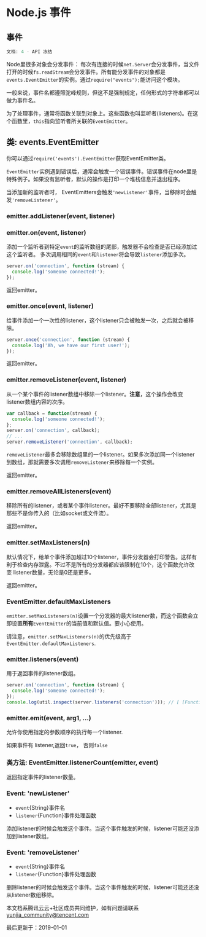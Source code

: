 # Node.js 事件

## 事件

```js
文档: 4 - API 冻结
```

Node里很多对象会分发事件： 每次有连接的时候`net.Server`会分发事件，当文件打开的时候`fs.readStream`会分发事件。所有能分发事件的对象都是 `events.EventEmitter`的实例。通过`require("events");`能访问这个模块。

一般来说，事件名都遵照驼峰规则，但这不是强制规定，任何形式的字符串都可以做为事件名。

为了处理事件，通常将函数关联到对象上。这些函数也叫监听者(listeners)。在这个函数里，`this`指向监听者所关联的`EventEmitter`。

## 类: events.EventEmitter

你可以通过`require('events').EventEmitter`获取EventEmitter类。

`EventEmitter`实例遇到错误后，通常会触发一个错误事件。错误事件在node里是特殊例子。如果没有监听者，默认的操作是打印一个堆栈信息并退出程序。

当添加新的监听者时， EventEmitters会触发`'newListener'`事件，当移除时会触发`'removeListener'`。

### emitter.addListener(event, listener)

### emitter.on(event, listener)

添加一个监听者到特定`event`的监听数组的尾部，触发器不会检查是否已经添加过这个监听者。 多次调用相同的`event`和`listener`将会导致`listener`添加多次。

```js
server.on('connection', function (stream) {
  console.log('someone connected!');
});
```

返回emitter。

### emitter.once(event, listener)

给事件添加一个一次性的listener，这个listener只会被触发一次，之后就会被移除。

```js
server.once('connection', function (stream) {
  console.log('Ah, we have our first user!');
});
```

返回emitter。

### emitter.removeListener(event, listener)

从一个某个事件的listener数组中移除一个listener。**注意**，这个操作会改变listener数组内容的次序。

```js
var callback = function(stream) {
  console.log('someone connected!');
};
server.on('connection', callback);
// ...
server.removeListener('connection', callback);
```

`removeListener`最多会移除数组里的一个listener。如果多次添加同一个listener到数组，那就需要多次调用`removeListener`来移除每一个实例。

返回emitter。

### emitter.removeAllListeners(event)

移除所有的listener，或者某个事件listener。最好不要移除全部listener，尤其是那些不是你传入的（比如socket或文件流）。

返回emitter。

### emitter.setMaxListeners(n)

默认情况下，给单个事件添加超过10个listener，事件分发器会打印警告。这样有利于检查内存泄露。不过不是所有的分发器都应该限制在10个，这个函数允许改变 listener数量，无论是0还是更多。

返回emitter。

### EventEmitter.defaultMaxListeners

`emitter.setMaxListeners(n)`设置一个分发器的最大listener数，而这个函数会立即设置**所有**`EventEmitter`的当前值和默认值。要小心使用。

请注意，`emitter.setMaxListeners(n)`的优先级高于`EventEmitter.defaultMaxListeners`.

### emitter.listeners(event)

用于返回事件的listener数组。

```js
server.on('connection', function (stream) {
  console.log('someone connected!');
});
console.log(util.inspect(server.listeners('connection'))); // [ [Function] ]
```

### emitter.emit(event, arg1, ...)

允许你使用指定的参数顺序的执行每一个listener.

如果事件有 listener,返回`true`， 否则`false`

### 类方法: EventEmitter.listenerCount(emitter, event)

返回指定事件的listener数量。

### Event: 'newListener'

- `event`{String}事件名
- `listener`{Function}事件处理函数

添加listener的时候会触发这个事件。当这个事件触发的时候，listener可能还没添加到listener数组。

### Event: 'removeListener'

- `event`{String}事件名
- `listener`{Function}事件处理函数

删除listener的时候会触发这个事件。当这个事件触发的时候，listener可能还还没从listener数组移除。

本文档系腾讯云云+社区成员共同维护，如有问题请联系 yunjia_community@tencent.com

最后更新于：2019-01-01